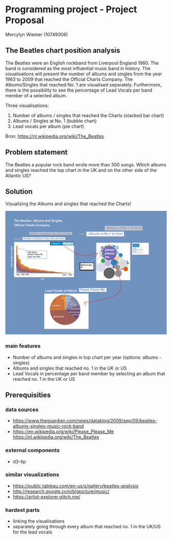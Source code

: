 # Programming project - Project Proposal

Mercylyn Wiemer (10749306)

## The Beatles chart position analysis

The Beatles were an English rockband from Liverpool England 1960. The band is considered as the most influential music band in history. The visualisations will present the number of albums and singles from the year 1963 to 2009 that reached the Official Charts Company. The Albums/Singles that reached No. 1 are visualised separately. Furthermore, there is the possibility to see the percentage of Lead Vocals per band member of a selected album.

Three visualisations:
1) Number of albums / singles that reached the Charts (stacked bar chart)
2) Albums / Singles at No. 1 (bubble chart)
3) Lead vocals per album (pie chart)

Bron: https://nl.wikipedia.org/wiki/The_Beatles

## Problem statement ##
The Beatles a popular rock band wrote more than 300 songs. Which albums and singles reached the top chart in the UK and on the other side of the Atlantic US?

## Solution ##
Visualizing the Albums and singles that reached the Charts!

![](https://github.com/mercylyn/mprogproject/blob/master/beatles_project_proposal.png)

### main features ###
* Number of albums and singles in top chart per year (options: albums - singles)
* Albums and singles that reached no. 1 in the UK or US
* Lead Vocals in percentage per band member by selecting an album that reached no. 1 in the UK or US
## Prerequisities ##

### data sources ###
* https://www.theguardian.com/news/datablog/2009/sep/09/beatles-albums-singles-music-rock-band
* https://en.wikipedia.org/wiki/Please_Please_Me
https://nl.wikipedia.org/wiki/The_Beatles


### external components ###
* d3-tip

### similar visualizations ###
* https://public.tableau.com/en-us/s/gallery/beatles-analysis
* http://research.google.com/bigpicture/music/
* https://artist-explorer.glitch.me/

### hardest parts ###
* linking the visualisations
* separately going through every album that reached no. 1 in the UK/US for the lead vocals

